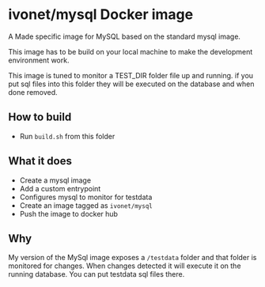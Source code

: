 # ivonet/mysql Docker image

A Made specific image for MySQL based on the standard mysql image.

This image has to be build on your local machine to make the 
development environment work.

This image is tuned to monitor a TEST_DIR folder file up and running.
if you put sql files into this folder they will be executed on the database
and when done removed.

## How to build

* Run `build.sh` from this folder

## What it does

* Create a mysql image
* Add a custom entrypoint
* Configures mysql to monitor for testdata
* Create an image tagged as `ivonet/mysql`
* Push the image to docker hub


## Why

My version of the MySql image exposes a `/testdata` folder and that folder is monitored for changes.
When changes detected it will execute it on the running database.
You can put testdata sql files there.